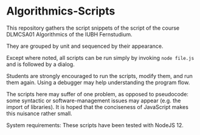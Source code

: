 # Algorithmics-Scripts

This repository gathers the script snippets of the script of the course DLMCSA01 Algorithmics of the IUBH Fernstudium.

They are grouped by unit and sequenced by their appearance.

Except where noted, all scripts can be run simply by invoking `node file.js` and is followed by a dialog.

Students are strongly encouraged to run the scripts, modify them, and run them again. Using a debugger may help understanding the program flow.

The scripts here may suffer of one problem, as opposed to pseudocode: some syntactic or software-management issues may 
appear (e.g. the import of libraries). It is hoped that the conciseness of JavaScript makes this nuisance rather small.

System requirements: These scripts have been tested with NodeJS 12.
